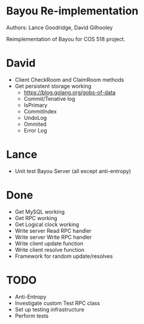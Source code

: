 # Bayou Re-implementation

Authors: Lance Goodridge, David Gilhooley

Reimplementation of Bayou for COS 518 project.

# David

* Client CheckRoom and ClaimRoom methods
* Get persistent storage working
    * https://blog.golang.org/gobs-of-data
    * Commit/Tenative log
    * IsPrimary
    * CommitIndex
    * UndoLog
    * Ommited
    * Error Log

# Lance

* Unit test Bayou Server (all except anti-entropy)

# Done

* Get MySQL working
* Get RPC working
* Get Logical clock working
* Write server Read RPC handler
* Write server Write RPC handler
* Write client update function
* Write client resolve function
* Framework for random update/resolves

# TODO

* Anti-Entropy
* Investigate custom Test RPC class
* Set up testing infrastructure
* Perform tests

